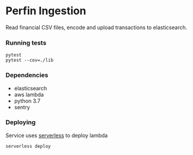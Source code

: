 # Perfin Ingestion
Read financial CSV files, encode and upload transactions to elasticsearch.

### Running tests

```
pytest
pytest --cov=./lib
```

### Dependencies
 - elasticsearch
 - aws lambda
 - python 3.7
 - sentry
 
### Deploying 
Service uses [serverless](https://serverless.com/) to deploy lambda

```
serverless deploy
```